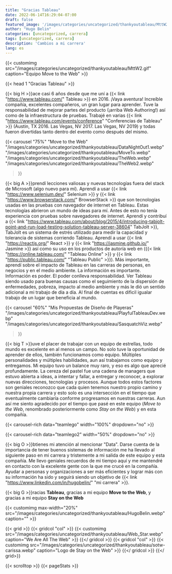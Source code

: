 ```yaml
---
title: "Gracias Tableau"
date: 2022-06-14T16:29:04-07:00
draft: false
featured_image: '/images/categories/uncategorized/thankyoutableau/MttW2.gif'
author: "Hugo Belin"
categories: [uncategorized, carrera]
tags: [uncategorized, carrera]
description: 'Cambios a mi carrera'
lang: es
---
```


{{< customimg 
src="/images/categories/uncategorized/thankyoutableau/MttW2.gif"
caption="Equipo Move to the Web" >}}

{{< head 1 "Gracias Tableau" >}}

{{< big H >}}ace casi 6 años desde que me uní a {{< link "https://www.tableau.com/" Tableau >}} en 2016. 
¡Vaya aventura! Increíble compañía, excelentes compañeros, un gran lugar para aprender. Tuve la 
responsabilidad de mejorar partes del producto (¡arriba Web Authoring!) así como de la infraestructura 
de pruebas. Trabajé en varias {{< link "https://www.tableau.com/events/conference" 
"Conferencias de Tableau" >}} (Austin, TX 2016. Las Vegas, NV 2017. Las Vegas, NV 2019) y todas fueron 
divertidas tanto dentro del evento como después del mismo.

{{< carousel "75%"
"Move to the Web"
"/images/categories/uncategorized/thankyoutableau/DataNightOut1.webp"
"/images/categories/uncategorized/thankyoutableau/MoveTo.webp"
"/images/categories/uncategorized/thankyoutableau/TheWeb.webp"
"/images/categories/uncategorized/thankyoutableau/TheWeb2.webp"
>}}

{{< big A >}}prendí lecciones valiosas y nuevas tecnologías fuera del stack de Microsoft (algo nuevo para
mí). Aprendí a usar {{< link "https://www.selenium.dev/" Selenium >}} y 
{{< link "https://www.browserstack.com/" BrowserStack >}} que son tecnologías usadas en las pruebas con 
navegador de internet en Tableau. Estas tecnologías abrieron un mundo de ideas para mí. Antes de esto no 
tenía experiencia con pruebas sobre navegadores de internet. Aprendí y contribuí a
{{< link 
  "https://www.tableau.com/about/blog/2015/4/introducing-tabjolt-point-and-run-load-testing-solution-tableau-server-38604"
  TabJolt >}}, TabJolt es un sistema de estrés utilizado para medir la capacidad y tolerancia de sistemas 
corriendo Tableau. Aprendí a usar 
{{< link "https://reactjs.org/" React >}} y {{< link "https://jasmine.github.io/" Jasmine >}} así como su 
uso en los productos de autoría web en  ({{< link "https://online.tableau.com/" "Tableau Online" >}} y 
{{< link "https://public.tableau.com/" "Tableau Public" >}}). Más importante, aprendí sobre el impacto 
de Tableau en las carreras de personas, en negocios y en el medio ambiente. La información es importante. 
Información es poder. El poder conlleva responsabilidad. Ver Tableau siendo usado para buenas causas como 
el seguimiento de la dispersión de enfermedades, pobreza, impacto al medio ambiente y más le dió un 
sentido adicional a mi trabajo de día a día. Al final de cuentas es dificil igualar trabajo de un lugar 
que beneficia al mundo.

{{< carousel "60%"
"Mis Propuestas de Diseño de Playeras"
"/images/categories/uncategorized/thankyoutableau/PlayfulTableauDev.webp"
"/images/categories/uncategorized/thankyoutableau/SasquatchViz.webp"
>}}

{{< big T >}}uve el placer de trabajar con un equipo de estrellas, todo mundo es excelente en al menos 
un campo. No solo tuve la oportunidad de aprender de ellos, también funcionamos como equipo. Múltiples 
personalidades y múltiples habilidades, aun así trabajamos como equipo y entregamos. Mi equipo tuvo un 
balance muy raro, y eso es algo que aprecié profundamente. La cereza del pastel fue una cadena de 
managers que estuvo abierta a ideas, a intentar y fallar, a entregar y reconocer, a explorar nuevas 
direcciones, tecnologías y procesos. Aunque todos estos factores son geniales reconozco que cada quien 
tenemos nuestro propio camino y nuestra propia carrera y esto solo es una intersección en el tiempo que 
eventualmente cambiaría conforme progresamos en nuestras carreras. Aun así me siento agradecido por el 
tiempo que pasé en este equipo (*Move to the Web*, renombrado posteriormente como *Stay on the Web*) y 
en esta compañía.

{{< carousel-rich data="teamlego" width="100%" dropdown="no" >}}

{{< carousel-rich data="teamlego2" width="50%" dropdown="no" >}}

{{< big O >}}btienes mi atención al mencionar "Data". Darse cuenta de la importancia de tener buenos 
sistemas de información me ha llevado al siguiente paso en mi carrera y tristemente a mi salida de este 
equipo y esta compañía. Me llevo geniales recuerdos de mi tiempo aquí y me mantendré en contacto con la 
excelente gente con la que me crucé en la compañía. Ayudar a personas y organizaciones a ser más 
eficientes y lograr más con su información ha sido y seguirá siendo un objetivo de 
{{< link "https://www.linkedin.com/in/hugobelin/" "mi carrera" >}}.

{{< big G >}}racias **Tableau**, gracias a mi equipo **Move to the Web**, y gracias a mi equipo **Stay on 
the Web**

{{< customimg 
  max-width="20%"
  src="/images/categories/uncategorized/thankyoutableau/HugoBelin.webp"
  caption="" >}}

{{< grid >}}
  {{< gridcol "col" >}}
    {{< customimg 
      src="/images/categories/uncategorized/thankyoutableau/Web_Star.webp"
      caption="We Are All The Web" >}}
  {{</ gridcol >}}
  {{< gridcol "col" >}}
    {{< customimg 
      src="/images/categories/uncategorized/thankyoutableau/sotw-carissa.webp"
      caption="Logo de Stay on the Web" >}}
  {{</ gridcol >}}
{{</ grid>}}

{{< scrolltop >}}
{{< pageStats >}}
